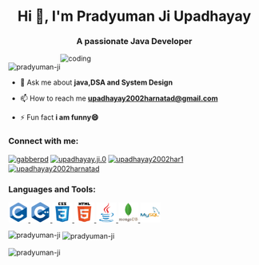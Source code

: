 

<h1 align="center">Hi 👋, I'm Pradyuman Ji Upadhayay</h1>
<h3 align="center">A passionate Java Developer</h3>
<img align="right" alt="coding" width="400" src="https://user-images.githubusercontent.com/55389276/140866485-8fb1c876-9a8f-4d6a-98dc-08c4981eaf70.gif">

<p align="left"> <img src="https://komarev.com/ghpvc/?username=pradyuman-ji&label=Profile%20views&color=0e75b6&style=flat" alt="pradyuman-ji" /> </p>

- 💬 Ask me about **java,DSA and System Design**

- 📫 How to reach me **upadhayay2002harnatad@gmail.com**

- ⚡ Fun fact **i am funny😄**

<h3 align="left">Connect with me:</h3>
<p align="left">
<a href="https://twitter.com/gabberpd" target="blank"><img align="center" src="https://raw.githubusercontent.com/rahuldkjain/github-profile-readme-generator/master/src/images/icons/Social/twitter.svg" alt="gabberpd" height="30" width="40" /></a>
<a href="https://instagram.com/upadhayay.ji.0" target="blank"><img align="center" src="https://raw.githubusercontent.com/rahuldkjain/github-profile-readme-generator/master/src/images/icons/Social/instagram.svg" alt="upadhayay.ji.0" height="30" width="40" /></a>
<a href="https://www.hackerrank.com/upadhayay2002har1" target="blank"><img align="center" src="https://raw.githubusercontent.com/rahuldkjain/github-profile-readme-generator/master/src/images/icons/Social/hackerrank.svg" alt="upadhayay2002har1" height="30" width="40" /></a>
<a href="https://www.leetcode.com/upadhayay2002harnatad" target="blank"><img align="center" src="https://raw.githubusercontent.com/rahuldkjain/github-profile-readme-generator/master/src/images/icons/Social/leet-code.svg" alt="upadhayay2002harnatad" height="30" width="40" /></a>
</p>

<h3 align="left">Languages and Tools:</h3>
<p align="left"> <a href="https://www.cprogramming.com/" target="_blank" rel="noreferrer"> <img src="https://raw.githubusercontent.com/devicons/devicon/master/icons/c/c-original.svg" alt="c" width="40" height="40"/> </a> <a href="https://www.w3schools.com/cpp/" target="_blank" rel="noreferrer"> <img src="https://raw.githubusercontent.com/devicons/devicon/master/icons/cplusplus/cplusplus-original.svg" alt="cplusplus" width="40" height="40"/> </a> <a href="https://www.w3schools.com/css/" target="_blank" rel="noreferrer"> <img src="https://raw.githubusercontent.com/devicons/devicon/master/icons/css3/css3-original-wordmark.svg" alt="css3" width="40" height="40"/> </a> <a href="https://www.w3.org/html/" target="_blank" rel="noreferrer"> <img src="https://raw.githubusercontent.com/devicons/devicon/master/icons/html5/html5-original-wordmark.svg" alt="html5" width="40" height="40"/> </a> <a href="https://www.java.com" target="_blank" rel="noreferrer"> <img src="https://raw.githubusercontent.com/devicons/devicon/master/icons/java/java-original.svg" alt="java" width="40" height="40"/> </a> <a href="https://www.mongodb.com/" target="_blank" rel="noreferrer"> <img src="https://raw.githubusercontent.com/devicons/devicon/master/icons/mongodb/mongodb-original-wordmark.svg" alt="mongodb" width="40" height="40"/> </a> <a href="https://www.mysql.com/" target="_blank" rel="noreferrer"> <img src="https://raw.githubusercontent.com/devicons/devicon/master/icons/mysql/mysql-original-wordmark.svg" alt="mysql" width="40" height="40"/> </a> </p>

<p><img align="left" src="https://github-readme-stats.vercel.app/api/top-langs?username=pradyuman-ji&show_icons=true&locale=en&layout=compact" alt="pradyuman-ji" /></p>

<p>&nbsp;<img align="center" src="https://github-readme-stats.vercel.app/api?username=pradyuman-ji&show_icons=true&locale=en" alt="pradyuman-ji" /></p>

<p><img align="center" src="https://github-readme-streak-stats.herokuapp.com/?user=pradyuman-ji&" alt="pradyuman-ji" /></p>
